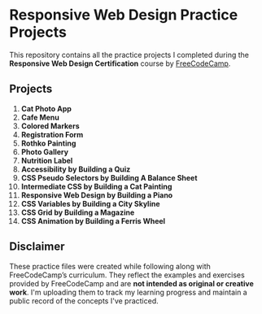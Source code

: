 # Responsive Web Design Practice Projects

This repository contains all the practice projects I completed during the **Responsive Web Design Certification** course by [FreeCodeCamp](https://www.freecodecamp.org/learn/).

## Projects

1. **Cat Photo App**
2. **Cafe Menu**
3. **Colored Markers**
4. **Registration Form**
5. **Rothko Painting**
6. **Photo Gallery**
7. **Nutrition Label**
8. **Accessibility by Building a Quiz**
9. **CSS Pseudo Selectors by Building A Balance Sheet**
10. **Intermediate CSS by Building a Cat Painting**
11. **Responsive Web Design by Building a Piano**
12. **CSS Variables by Building a City Skyline**
13. **CSS Grid by Building a Magazine**
13. **CSS Animation by Building a Ferris Wheel**



##  Disclaimer


These practice files were created while following along with FreeCodeCamp’s curriculum. They reflect the examples and exercises provided by FreeCodeCamp and are **not intended as original or creative work**. I'm uploading them to track my learning progress and maintain a public record of the concepts I've practiced.